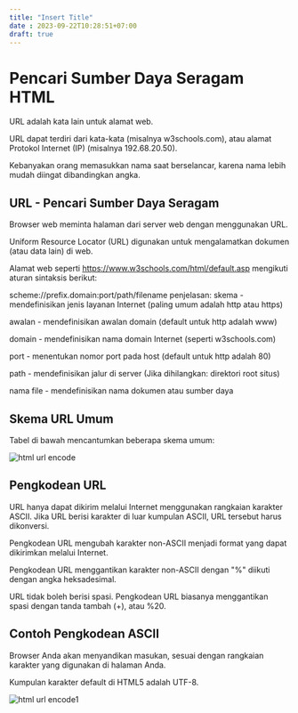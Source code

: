 ```yaml
---
title: "Insert Title"
date : 2023-09-22T10:28:51+07:00
draft: true
---
```

# Pencari Sumber Daya Seragam HTML
URL adalah kata lain untuk alamat web.

URL dapat terdiri dari kata-kata (misalnya w3schools.com), atau alamat Protokol Internet (IP) (misalnya 192.68.20.50).

Kebanyakan orang memasukkan nama saat berselancar, karena nama lebih mudah diingat dibandingkan angka.

## URL - Pencari Sumber Daya Seragam
Browser web meminta halaman dari server web dengan menggunakan URL.

Uniform Resource Locator (URL) digunakan untuk mengalamatkan dokumen (atau data lain) di web.

Alamat web seperti https://www.w3schools.com/html/default.asp mengikuti aturan sintaksis berikut:

scheme://prefix.domain:port/path/filename
penjelasan:
skema - mendefinisikan jenis layanan Internet (paling umum adalah http atau https)

awalan - mendefinisikan awalan domain (default untuk http adalah www)

domain - mendefinisikan nama domain Internet (seperti w3schools.com)

port - menentukan nomor port pada host (default untuk http adalah 80)

path - mendefinisikan jalur di server (Jika dihilangkan: direktori root situs)

nama file - mendefinisikan nama dokumen atau sumber daya

## Skema URL Umum

Tabel di bawah mencantumkan beberapa skema umum:

![html url encode](https://github.com/uin-unit/docs-html/blob/main/images/html%20url%20encode.png)

## Pengkodean URL

URL hanya dapat dikirim melalui Internet menggunakan rangkaian karakter ASCII. Jika URL berisi karakter di luar kumpulan ASCII, URL tersebut harus dikonversi.

Pengkodean URL mengubah karakter non-ASCII menjadi format yang dapat dikirimkan melalui Internet.

Pengkodean URL menggantikan karakter non-ASCII dengan "%" diikuti dengan angka heksadesimal.

URL tidak boleh berisi spasi. Pengkodean URL biasanya menggantikan spasi dengan tanda tambah (+), atau %20.

## Contoh Pengkodean ASCII

Browser Anda akan menyandikan masukan, sesuai dengan rangkaian karakter yang digunakan di halaman Anda.

Kumpulan karakter default di HTML5 adalah UTF-8.

![html url encode1](https://github.com/uin-unit/docs-html/blob/main/images/html%20url%20encode(1).png)

